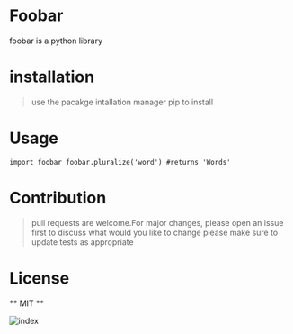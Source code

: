 # Foobar
foobar is a python library

# installation

> use the pacakge intallation manager pip to install

# Usage

`import foobar
foobar.pluralize('word') #returns 'Words'` 

# Contribution

> pull requests are welcome.For major changes, please open an issue first to discuss what would  you like to change
please make sure to update tests as appropriate

# License 
** MIT **

![index](https://user-images.githubusercontent.com/75436004/101240464-1cecc380-36f8-11eb-8969-e756cba18bd8.png)
